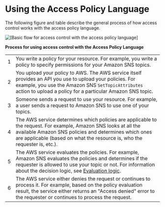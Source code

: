 # Using the Access Policy Language<a name="sns-access-policy-language-using"></a>

The following figure and table describe the general process of how access control works with the access policy language\. 

![\[Basic flow for access control with the access policy language\]](http://docs.aws.amazon.com/sns/latest/dg/images/AccessPolicyLanguage_Basic_Flow.gif)


**Process for using access control with the Access Policy Language**  

|  |  | 
| --- |--- |
|  1  |  You write a policy for your resource\. For example, you write a policy to specify permissions for your Amazon SNS topics\.  | 
|  2  |  You upload your policy to AWS\. The AWS service itself provides an API you use to upload your policies\. For example, you use the Amazon SNS `SetTopicAttributes` action to upload a policy for a particular Amazon SNS topic\.  | 
|  3  |  Someone sends a request to use your resource\. For example, a user sends a request to Amazon SNS to use one of your topics\.   | 
|  4  |  The AWS service determines which policies are applicable to the request\. For example, Amazon SNS looks at all the available Amazon SNS policies and determines which ones are applicable \(based on what the resource is, who the requester is, etc\.\)\.  | 
|  5  |  The AWS service evaluates the policies\. For example, Amazon SNS evaluates the policies and determines if the requester is allowed to use your topic or not\. For information about the decision logic, see [Evaluation logic](sns-access-policy-language-evaluation-logic.md)\.  | 
|  6  |  The AWS service either denies the request or continues to process it\.  For example, based on the policy evaluation result, the service either returns an "Access denied" error to the requester or continues to process the request\.  | 